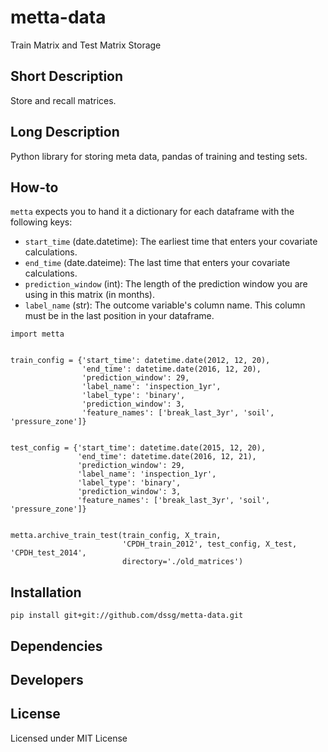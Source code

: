 # metta-data
Train Matrix and Test Matrix Storage

## Short Description
Store and recall matrices.

## Long Description

Python library for storing meta data, pandas of training and
testing sets.

## How-to

`metta` expects you to hand it a dictionary for each dataframe with the following keys:
- `start_time` (date.datetime): The earliest time that enters your covariate calculations.
- `end_time` (date.dateime): The last time that enters your covariate calculations.
- `prediction_window` (int): The length of the prediction window you are using in this matrix (in months).
- `label_name` (str): The outcome variable's column name. This column must be in the last position in your dataframe.

```
import metta


train_config = {'start_time': datetime.date(2012, 12, 20),
                'end_time': datetime.date(2016, 12, 20),
                'prediction_window': 29,
                'label_name': 'inspection_1yr',
                'label_type': 'binary',
                'prediction_window': 3,
                'feature_names': ['break_last_3yr', 'soil', 'pressure_zone']}


test_config = {'start_time': datetime.date(2015, 12, 20),
               'end_time': datetime.date(2016, 12, 21),
               'prediction_window': 29,
               'label_name': 'inspection_1yr',
               'label_type': 'binary',
               'prediction_window': 3,
               'feature_names': ['break_last_3yr', 'soil', 'pressure_zone']}


metta.archive_train_test(train_config, X_train,
                         'CPDH_train_2012', test_config, X_test, 'CPDH_test_2014',
                         directory='./old_matrices')

```

## Installation
```
pip install git+git://github.com/dssg/metta-data.git
```
## Dependencies

## Developers

## License
Licensed under MIT License
